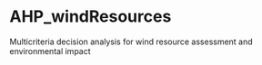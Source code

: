 # AHP_windResources
Multicriteria decision analysis for wind resource assessment and environmental impact
